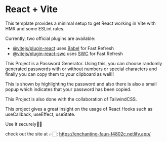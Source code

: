 # React + Vite

This template provides a minimal setup to get React working in Vite with HMR and some ESLint rules.

Currently, two official plugins are available:

- [@vitejs/plugin-react](https://github.com/vitejs/vite-plugin-react/blob/main/packages/plugin-react/README.md) uses [Babel](https://babeljs.io/) for Fast Refresh
- [@vitejs/plugin-react-swc](https://github.com/vitejs/vite-plugin-react-swc) uses [SWC](https://swc.rs/) for Fast Refresh



This Project is a Password Generator. Using this, you can choose randomly generated passwords with or without numbers or special characters and finally you can copy them to your clipboard as well!!

This is shown by highlighting the password and also there is also a small popup which indicates that your password has been copied.

This Project is also done with the collaboration of TailwindCSS.

This project gives a great insight on the usage of React Hooks such as useCallback, useEffect, useState.


Use it securely👀👀



check out the site at 👉🏻: https://enchanting-faun-f4802c.netlify.app/